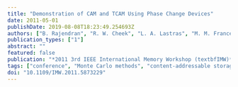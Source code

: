 ```yaml
---
title: "Demonstration of CAM and TCAM Using Phase Change Devices"
date: 2011-05-01
publishDate: 2019-08-08T18:23:49.254693Z
authors: ["B. Rajendran", "R. W. Cheek", "L. A. Lastras", "M. M. Franceschini", "M. J. Breitwisch", "A. G. Schrott", "Jing Li", "R. K. Montoye", "L. Chang", "C. Lam"]
publication_types: ["1"]
abstract: ""
featured: false
publication: "*2011 3rd IEEE International Memory Workshop (textbfIMW)*"
tags: ["conference", "Monte Carlo methods", "content-addressable storage", "phase change memories", "Monte-Carlo simulation", "PCM decives", "SRAM", "TCAM", "content addressable memory", "phase change devices", "phase change memory technology", "ternary CAM", "Arrays", "Computer aided manufacturing", "FETs", "Phase change materials", "Programming", "Resistance", "Resistors"]
doi: "10.1109/IMW.2011.5873229"
---
```


